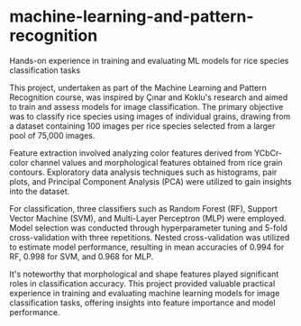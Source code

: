 # machine-learning-and-pattern-recognition
 Hands-on experience in training and evaluating ML models for rice species classification tasks

This project, undertaken as part of the Machine Learning and Pattern Recognition course, was inspired by Çınar and Koklu's research and aimed to train and assess models for image classification. The primary objective was to classify rice species using images of individual grains, drawing from a dataset containing 100 images per rice species selected from a larger pool of 75,000 images.

Feature extraction involved analyzing color features derived from YCbCr-color channel values and morphological features obtained from rice grain contours. Exploratory data analysis techniques such as histograms, pair plots, and Principal Component Analysis (PCA) were utilized to gain insights into the dataset.

For classification, three classifiers such as Random Forest (RF), Support Vector Machine (SVM), and Multi-Layer Perceptron (MLP) were employed. Model selection was conducted through hyperparameter tuning and 5-fold cross-validation with three repetitions. Nested cross-validation was utilized to estimate model performance, resulting in mean accuracies of 0.994 for RF, 0.998 for SVM, and 0.968 for MLP.

It's noteworthy that morphological and shape features played significant roles in classification accuracy. This project provided valuable practical experience in training and evaluating machine learning models for image classification tasks, offering insights into feature importance and model performance.
